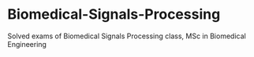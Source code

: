 # Biomedical-Signals-Processing
Solved exams of Biomedical Signals Processing class, MSc in Biomedical Engineering
